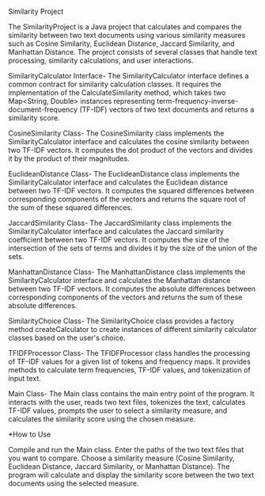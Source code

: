 
Similarity Project 

The SimilarityProject is a Java project that calculates and compares the similarity between two text documents using various similarity measures such as Cosine Similarity, Euclidean Distance, Jaccard Similarity, and Manhattan Distance. The project consists of several classes that handle text processing, similarity calculations, and user interactions.

SimilarityCalculator Interface- 
The SimilarityCalculator interface defines a common contract for similarity calculation classes. It requires the implementation of the CalculateSimilarity method, which takes two Map<String, Double> instances representing term-frequency-inverse-document-frequency (TF-IDF) vectors of two text documents and returns a similarity score.

CosineSimilarity Class- 
The CosineSimilarity class implements the SimilarityCalculator interface and calculates the cosine similarity between two TF-IDF vectors. It computes the dot product of the vectors and divides it by the product of their magnitudes.

EuclideanDistance Class- 
The EuclideanDistance class implements the SimilarityCalculator interface and calculates the Euclidean distance between two TF-IDF vectors. It computes the squared differences between corresponding components of the vectors and returns the square root of the sum of these squared differences.

JaccardSimilarity Class- 
The JaccardSimilarity class implements the SimilarityCalculator interface and calculates the Jaccard similarity coefficient between two TF-IDF vectors. It computes the size of the intersection of the sets of terms and divides it by the size of the union of the sets.

ManhattanDistance Class- 
The ManhattanDistance class implements the SimilarityCalculator interface and calculates the Manhattan distance between two TF-IDF vectors. It computes the absolute differences between corresponding components of the vectors and returns the sum of these absolute differences.

SimilarityChoice Class- 
The SimilarityChoice class provides a factory method createCalculator to create instances of different similarity calculator classes based on the user's choice.

TFIDFProcessor Class- 
The TFIDFProcessor class handles the processing of TF-IDF values for a given list of tokens and frequency maps. It provides methods to calculate term frequencies, TF-IDF values, and tokenization of input text.

Main Class- 
The Main class contains the main entry point of the program. It interacts with the user, reads two text files, tokenizes the text, calculates TF-IDF values, prompts the user to select a similarity measure, and calculates the similarity score using the chosen measure.

*How to Use

Compile and run the Main class.
Enter the paths of the two text files that you want to compare.
Choose a similarity measure (Cosine Similarity, Euclidean Distance, Jaccard Similarity, or Manhattan Distance).
The program will calculate and display the similarity score between the two text documents using the selected measure.
